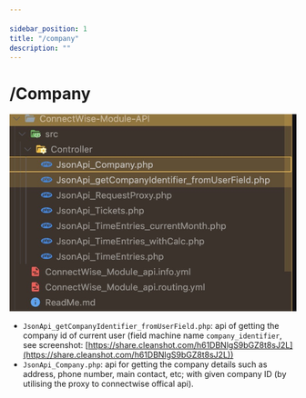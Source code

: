 ```yaml
---

sidebar_position: 1
title: "/company"
description: ""
---
```




# /Company



![3](./assets/3.jpg)




- `JsonApi_getCompanyIdentifier_fromUserField.php`: api of getting the company id of current user (field machine name `company_identifier`, see screenshot: [https://share.cleanshot.com/h61DBNlgS9bGZ8t8sJ2L](https://share.cleanshot.com/h61DBNlgS9bGZ8t8sJ2L))
- `JsonApi_Company.php`: api for getting the company details such as address, phone number, main contact, etc; with given company ID (by utilising the proxy to connectwise offical api).

